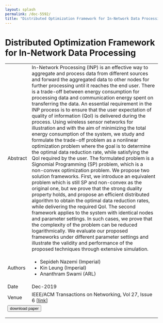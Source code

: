 ```yaml
---
layout: splash
permalink: /doc-5592/
title: "Distributed Optimization Framework for In-Network Data Processing"
---
```


# Distributed Optimization Framework for In-Network Data Processing

<table>
    <tbody>
    <tr>
        <td>Abstract</td>
        <td>In-Network Processing (INP) is an effective way to aggregate and process data from different sources and forward the aggregated data to other nodes for further processing until it reaches the end user. There is a trade-off between energy consumption for processing data and communication energy spent on transferring the data. An essential requirement in the INP process is to ensure that the user expectation of quality of information (QoI) is delivered during the process. Using wireless sensor networks for illustration and with the aim of minimizing the total energy consumption of the system, we study and formulate the trade-off problem as a nonlinear optimization problem where the goal is to determine the optimal data reduction rate, while satisfying the QoI required by the user. The formulated problem is a Signomial Programming (SP) problem, which is a non-convex optimization problem. We propose two solution frameworks. First, we introduce an equivalent problem which is still SP and non-convex as the original one, but we prove that the strong duality property holds, and propose an efficient distributed algorithm to obtain the optimal data reduction rates, while delivering the required QoI. The second framework applies to the system with identical nodes and parameter settings. In such cases, we prove that the complexity of the problem can be reduced logarithmically. We evaluate our proposed frameworks under different parameter settings and illustrate the validity and performance of the proposed techniques through extensive simulation.</td>
    </tr>
    <tr>
        <td>Authors</td>
        <td>
            <ul>
                <li>Sepideh Nazemi (Imperial)</li>
                <li>Kin Leung (Imperial)</li>
                <li>Ananthram Swami (ARL)</li>
            </ul>
        </td>
    </tr>
    <tr>
        <td>Date</td>
        <td>Dec-2019</td>
    </tr>
    <tr>
        <td>Venue</td>
        <td>IEEE/ACM Transactions on Networking, Vol 27, Issue 6 [<a href="https://ieeexplore.ieee.org/document/8924930">link</a>]</td>
    </tr>
        <tr>
            <td colspan="2">
                <form method="get" action="https://ieeexplore.ieee.org/document/8924930">
                    <button type="submit">download paper</button>
                </form>
            </td>
        </tr>
    </tbody>
</table>
